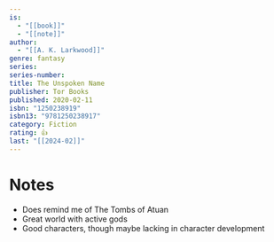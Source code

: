 ```yaml
---
is:
  - "[[book]]"
  - "[[note]]"
author:
  - "[[A. K. Larkwood]]"
genre: fantasy
series: 
series-number: 
title: The Unspoken Name
publisher: Tor Books
published: 2020-02-11
isbn: "1250238919"
isbn13: "9781250238917"
category: Fiction
rating: 👍
last: "[[2024-02]]"
---
```

# Notes
- Does remind me of The Tombs of Atuan
- Great world with active gods
- Good characters, though maybe lacking in character development
